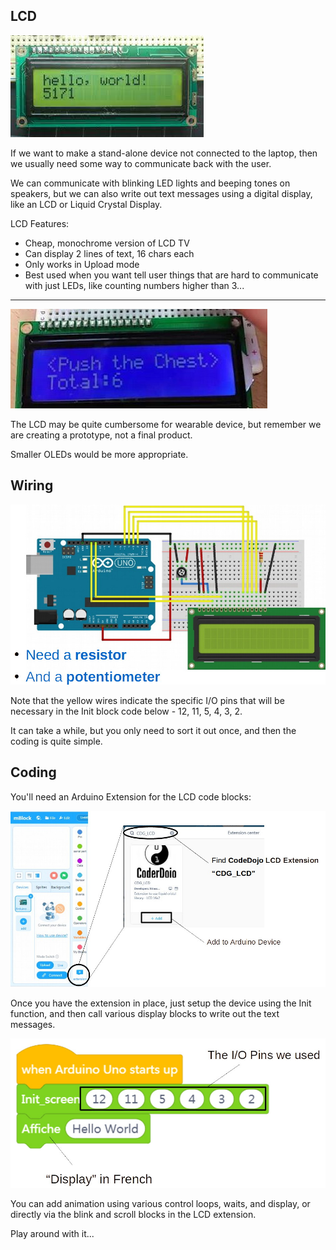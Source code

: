 LCD
---

![](images/LCD.jpg)

If we want to make a stand-alone device not connected to the laptop, then we usually need some way to communicate back with the user.

We can communicate with blinking LED lights and beeping tones on speakers, but we can also write out text messages using a digital display, like an LCD or Liquid Crystal Display.

LCD Features:

- Cheap, monochrome version of LCD TV
- Can display 2 lines of text, 16 chars each
- Only works in Upload mode
- Best used when you want tell user things that are hard to communicate with just LEDs, like counting numbers higher than 3... 

---

![](images/LCDsample.jpg)

The LCD may be quite cumbersome for wearable device, but remember we are creating a prototype, not a final product.

Smaller OLEDs would be more appropriate.

## Wiring

![](images/LCDpins.jpg)

Note that the yellow wires indicate the specific I/O pins that will be necessary in the Init block code below - 12, 11, 5, 4, 3, 2.

It can take a while, but you only need to sort it out once, and then the coding is quite simple. 

## Coding

You'll need an Arduino Extension for the LCD code blocks:

![](images/LCDextension.jpg)

Once you have the extension in place, just setup the device using the Init function, and then call various display blocks to write out the text messages.

![](images/LCDcode.jpg)

You can add animation using various control loops, waits, and display, or directly via the blink and scroll blocks in the LCD extension.  

Play around with it...
